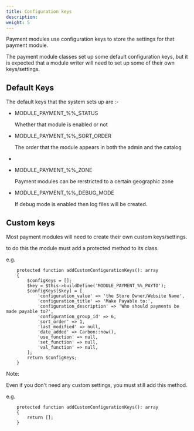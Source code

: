 ```yaml
---
title: Configuration keys
description: 
weight: 5
---
```


Payment modules use configuration keys to store the settings for that payment module.

The payment module classes set up some default configuration keys, but it is expected that a module writer will need 
to set up some of their own keys/settings.

## Default  Keys

The default keys that the system sets up are :-

 - MODULE_PAYMENT_%%_STATUS

   Whether that module is enabled or not

 - MODULE_PAYMENT_%%_SORT_ORDER

   The order that the module appears in both the admin and the catalog
 - 
 - MODULE_PAYMENT_%%_ZONE

   Payment modules can be rerstricted to a certain geographic zone

 - MODULE_PAYMENT_%%_DEBUG_MODE

   If debug mode is enabled then log files will be created.

## Custom keys

Most payment modules will need to create their own custom keys/settings. 

to do this the module must add a protected method to its class. 

e.g. 

```angular2html
    protected function addCustomConfigurationKeys(): array
    {
        $configKeys = [];
        $key = $this->buildDefine('MODULE_PAYMENT_%%_PAYTO');
        $configKeys[$key] = [
            'configuration_value' => 'the Store Owner/Website Name',
            'configuration_title' => 'Make Payable to:',
            'configuration_description' => 'Who should payments be made payable to?',
            'configuration_group_id' => 6,
            'sort_order' => 1,
            'last_modified' => null,
            'date_added' => Carbon::now(),
            'use_function' => null,
            'set_function' => null,
            'val_function' => null,
        ];
        return $configKeys;
    }
```

Note: 

Even if you don't need any custom settings, you must still add this method. 

e.g. 

```
    protected function addCustomConfigurationKeys(): array
    {
        return [];
    }
```
